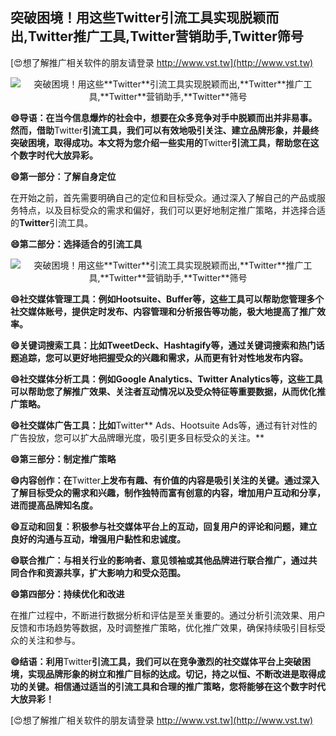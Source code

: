 ## **突破困境！用这些**Twitter**引流工具实现脱颖而出,**Twitter**推广工具,**Twitter**营销助手,**Twitter**筛号**

[😍想了解推广相关软件的朋友请登录 http://www.vst.tw](http://www.vst.tw)

 <center><img src="https://vst.tw/MP4/tuiguang/png/7.png" alt="突破困境！用这些**Twitter**引流工具实现脱颖而出,**Twitter**推广工具,**Twitter**营销助手,**Twitter**筛号"></center>

**😄导语：在当今信息爆炸的社会中，想要在众多竞争对手中脱颖而出并非易事。然而，借助**Twitter**引流工具，我们可以有效地吸引关注、建立品牌形象，并最终突破困境，取得成功。本文将为您介绍一些实用的**Twitter**引流工具，帮助您在这个数字时代大放异彩。**

**😄第一部分：了解自身定位**

在开始之前，首先需要明确自己的定位和目标受众。通过深入了解自己的产品或服务特点，以及目标受众的需求和偏好，我们可以更好地制定推广策略，并选择合适的**Twitter**引流工具。

**😄第二部分：选择适合的引流工具**

 <center><img src="https://vst.tw/MP4/tuiguang/png/5.png" alt="突破困境！用这些**Twitter**引流工具实现脱颖而出,**Twitter**推广工具,**Twitter**营销助手,**Twitter**筛号"></center>

**😄社交媒体管理工具：例如Hootsuite、Buffer等，这些工具可以帮助您管理多个社交媒体账号，提供定时发布、内容管理和分析报告等功能，极大地提高了推广效率。**

**😄关键词搜索工具：比如TweetDeck、Hashtagify等，通过关键词搜索和热门话题追踪，您可以更好地把握受众的兴趣和需求，从而更有针对性地发布内容。**

**😄社交媒体分析工具：例如Google Analytics、**Twitter** Analytics等，这些工具可以帮助您了解推广效果、关注者互动情况以及受众特征等重要数据，从而优化推广策略。**

**😄社交媒体广告工具：比如**Twitter** Ads、Hootsuite Ads等，通过有针对性的广告投放，您可以扩大品牌曝光度，吸引更多目标受众的关注。**

**😄第三部分：制定推广策略**

**😄内容创作：在**Twitter**上发布有趣、有价值的内容是吸引关注的关键。通过深入了解目标受众的需求和兴趣，制作独特而富有创意的内容，增加用户互动和分享，进而提高品牌知名度。**

**😄互动和回复：积极参与社交媒体平台上的互动，回复用户的评论和问题，建立良好的沟通与互动，增强用户黏性和忠诚度。**

**😄联合推广：与相关行业的影响者、意见领袖或其他品牌进行联合推广，通过共同合作和资源共享，扩大影响力和受众范围。**

**😄第四部分：持续优化和改进**

在推广过程中，不断进行数据分析和评估是至关重要的。通过分析引流效果、用户反馈和市场趋势等数据，及时调整推广策略，优化推广效果，确保持续吸引目标受众的关注和参与。

**😄结语：利用**Twitter**引流工具，我们可以在竞争激烈的社交媒体平台上突破困境，实现品牌形象的树立和推广目标的达成。切记，持之以恒、不断改进是取得成功的关键。相信通过适当的引流工具和合理的推广策略，您将能够在这个数字时代大放异彩！**

[😍想了解推广相关软件的朋友请登录 http://www.vst.tw](http://www.vst.tw)




